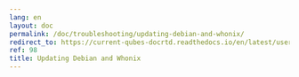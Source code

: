 ```yaml
---
lang: en
layout: doc
permalink: /doc/troubleshooting/updating-debian-and-whonix/
redirect_to: https://current-qubes-docrtd.readthedocs.io/en/latest/user/troubleshooting/vpn-troubleshooting.html
ref: 98
title: Updating Debian and Whonix
---
```

